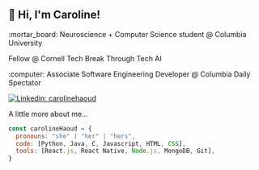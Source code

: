 <h2> 👋 Hi, I'm Caroline! </h2>
<!-- <img align='right' src="https://media1.giphy.com/media/YPQ62IX4xd60xJDaBu/giphy.gif?cid=790b7611e7562db4f680611a56e95f7806bf246fd10fb65d&rid=giphy.gif&ct=s" width="230"> -->

<p>:mortar_board: Neuroscience + Computer Science student @ Columbia University</p>
<p> Fellow @ Cornell Tech Break Through Tech AI</p>
<!-- <p>:brain: Research Assistant @ Columbia University Zuckerman Institute Center for Theoretical Neuroscience</p> -->
<!-- <p><em>Machine Learning Safety Scholar @ Center for AI Safety </em></p> -->
<p>:computer: Associate Software Engineering Developer @ Columbia Daily Spectator</p>
<!-- <p><em>Full Stack Developer Student @ Reskill Americans </em></p> -->

[![Linkedin: carolinehaoud](https://img.shields.io/badge/-carolinehaoud-blue?style=flat-square&logo=Linkedin&logoColor=white&link=https://www.linkedin.com/in/caroline-haoud/)](https://www.linkedin.com/in/caroline-haoud/)


A little more about me...  

```javascript
const carolineHaoud = {
  pronouns: "she" | "her" | "hers",
  code: [Python, Java, C, Javascript, HTML, CSS],
  tools: [React.js, React Native, Node.js, MongoDB, Git],
}
```

